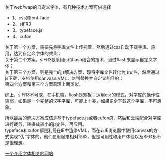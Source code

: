 关于web/wap的自定义字体，有几种技术方案可供选择
* 1、css的font-face
* 2、sIFR3
* 3、typeface.js
* 4、cufon

关于第一个方案，需要先将字库文件上传托管，然后通过css自动下载字库、应用，达到自定义字体的效果；  
关于第二个方案，sIFR3是采用js和flash结合的技术，通过flash来显示自定义字体；   
关于第三个方案，则是完全的js解决方案，现将字库文件转化为js文件，然后通过js下载，支持使用canvas和VML，达到替换并自定义的目的；  
第四个方案和第三个方案原理上面类似。  

综上，sIFR3不可取，在手机端，flash是短板；运用css的模式，对字库的操作性较弱，如果是一个完整的汉字字库，可能上十兆，如果完全下载这个字库，不可想象。

所以最后的解决方案应该是基于typeface.js或者cufon的，然后和云端配合对字库进行裁剪，转换成较小的js文件，再应用。  
typeface和cufon都是利用在IE中渲染VML，而在非IE浏览器中使用canvas的方式实现“伪”字体的，他们使用起来相对简单，但是可用性和用户体验以及SEO都不是很理想。

[一个介绍字体相关的网站](http://www.typeisbeautiful.com/2010/01/1903/ "typeifbueatiful")
